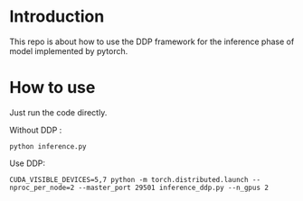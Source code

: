 # Introduction
This repo is about how to use the DDP framework for the inference phase of model implemented by pytorch.
# How to use 
Just run the code directly. 

Without DDP :
~~~
python inference.py
~~~

Use DDP:
~~~
CUDA_VISIBLE_DEVICES=5,7 python -m torch.distributed.launch --nproc_per_node=2 --master_port 29501 inference_ddp.py --n_gpus 2
~~~